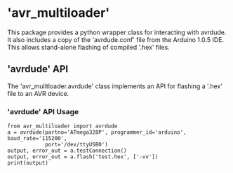 # 'avr_multiloader' #

This package provides a python wrapper class for interacting with avrdude.
It also includes a copy of the 'avrdude.conf' file from the Arduino 1.0.5
IDE. This allows stand-alone flashing of compiled '.hex' files.

## 'avrdude' API ##

The 'avr_mulitloader.avrdude' class implements an API for flashing a '.hex'
file to an AVR device.

### 'avrdude' API Usage ###

    from avr_multiloader import avrdude
    a = avrdude(partno='ATmega328P', programmer_id='arduino', baud_rate='115200',
                port='/dev/ttyUSB0')
    output, error_out = a.testConnection()
    output, error_out = a.flash('test.hex', ['-vv'])
    print(output)
